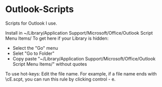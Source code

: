 Outlook-Scripts
===============

Scripts for Outlook I use.

Install in ~/Library/Application Support/Microsoft/Office/Outlook Script Menu Items/
To get here if your Library is hidden:
- Select the "Go" menu
- Selet "Go to Folder"
- Copy paste "~/Library/Application Support/Microsoft/Office/Outlook Script Menu Items/" without quotes

To use hot-keys: Edit the file name. For example, if a file name ends with \cE.scpt, you can run this rule by clicking control - e.